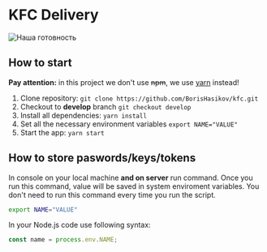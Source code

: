 # KFC Delivery

![Наша готовность](https://img.shields.io/badge/done-false-red.svg "Наша готовность")

## How to start

**Pay attention:** in this project we don't use ~~npm~~, we use [yarn](https://yarnpkg.com) instead!

1. Clone repository: `git clone https://github.com/BorisHasikov/kfc.git`
1. Checkout to **develop** branch `git checkout develop`
1. Install all dependencies: `yarn install`
1. Set all the necessary environment variables `export NAME="VALUE"`
1. Start the app: `yarn start`

## How to store paswords/keys/tokens

In console on your local machine **and on server** run command. Once you run this command, value will be saved in system enviroment variables. You don't need to run this command every time you run the script.

```sh
export NAME="VALUE"
```

In your Node.js code use following syntax:

```js
const name = process.env.NAME;
```

